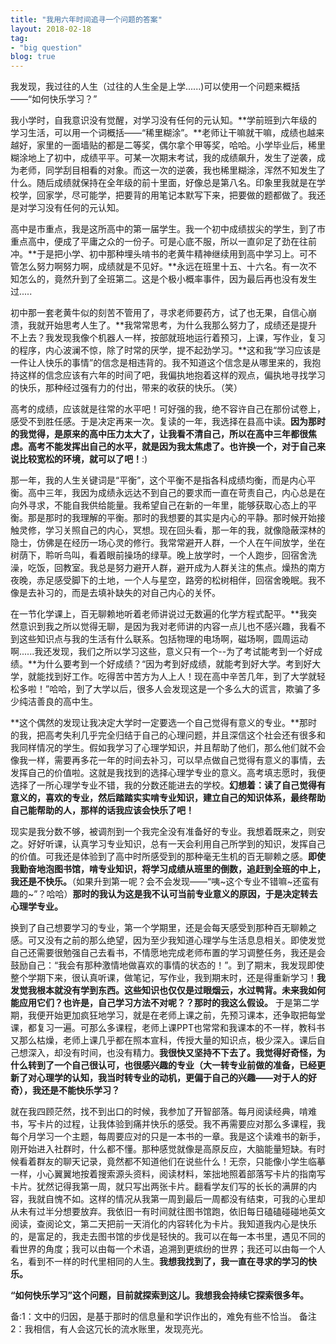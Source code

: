 ```yaml
---
title: "我用六年时间追寻一个问题的答案"
layout: 2018-02-18
tag:
- "big question"
blog: true
---
```


我发现，我过往的人生（过往的人生全是上学......)可以使用一个问题来概括——“如何快乐学习？” 

我小学时，自我意识没有觉醒，对学习没有任何的元认知。**学前班到六年级的学习生活，可以用一个词概括——“稀里糊涂”。**老师让干嘛就干嘛，成绩也越来越好，家里的一面墙贴的都是二等奖，偶尔拿个甲等奖，哈哈。小学毕业后，稀里糊涂地上了初中，成绩平平。可某一次期末考试，我的成绩飙升，发生了逆袭，成为老师，同学刮目相看的对象。而这一次的逆袭，我也稀里糊涂，浑然不知发生了什么。随后成绩就保持在全年级的前十里面，好像总是第八名。印象里我就是在学校学，回家学，尽可能学，把要背的用笔记本默写下来，把要做的题都做了。我还是对学习没有任何的元认知。

高中是市重点，我是这所高中的第一届学生。我一个初中成绩拔尖的学生，到了市重点高中，便成了平庸之众的一份子。可是心底不服，所以一直卯足了劲在往前冲。**于是把小学、初中那种埋头啃书的老黄牛精神继续用到高中学习上。可不管怎么努力啊努力啊，成绩就是不见好。**永远在班里十五、十六名。有一次不知怎么的，竟然升到了全班第二。这是个极小概率事件，因为最后再也没有发生过.....

初中那一套老黄牛似的刻苦不管用了，寻求老师要药方，试了也无果，自信心崩溃，我就开始思考人生了。**我常常思考，为什么我那么努力了，成绩还是提升不上去？我发现我像个机器人一样，按部就班地运行着预习，上课，写作业，复习的程序，内心波澜不惊，除了时常的厌学，提不起劲学习。**这和我“学习应该是一件让人快乐的事情”的信念是相违背的。我不知道这个信念是从哪里来的，我抱持这样的信念应该有六年的时间了吧，我偏执地抱着这样的观点，偏执地寻找学习的快乐，那种经过强有力的付出，带来的收获的快乐。（笑）

高考的成绩，应该就是往常的水平吧！可好强的我，绝不容许自己在那份试卷上，感受不到胜任感。于是决定再来一次。复读的一年，我选择在县高中读。**因为那时的我觉得，是原来的高中压力太大了，让我看不清自己，所以在高中三年都很焦虑。高考不能发挥出自己的水平，就是因为我太焦虑了。也许换一个，对于自己来说比较宽松的环境，就可以了吧！**:)

那一年，我的人生关键词是“平衡”，这个平衡不是指各科成绩均衡，而是内心平衡。高中三年，我因为成绩永远达不到自己的要求而一直在苛责自己，内心总是在向外寻求，不能自我供给能量。我希望自己在新的一年里，能够获取心态上的平衡。那是那时的我理解的平衡。那时的我想要的其实是内心的平静。那时候开始接触灵修，学习关照自己的内心，冥想。现在回头看，那一年的我，就像隐蔽深林的隐士，仿佛是在经历一场心灵的修行。我常常避开人群，一个人在午间放学，坐在树荫下，聆听鸟叫，看着眼前操场的绿草。晚上放学时，一个人跑步，回宿舍洗澡，吃饭，回教室。我总是努力避开人群，避开成为人群关注的焦点。燥热的南方夜晚，赤足感受脚下的土地，一个人与星空，路旁的松树相伴，回宿舍晚眠。我不像是去补习的，而是去填补缺失的对自己内心的关怀。

在一节化学课上，百无聊赖地听着老师讲说过无数遍的化学方程式配平。**我突然意识到我之所以觉得无聊，是因为我对老师讲的内容一点儿也不感兴趣，我看不到这些知识点与我的生活有什么联系。包括物理的电场啊，磁场啊，圆周运动啊......我还发现，我们之所以学习这些，意义只有一个--为了考试能考到一个好成绩。**为什么要考到一个好成绩？“因为考到好成绩，就能考到好大学。考到好大学，就能找到好工作。吃得苦中苦方为人上人！现在高中辛苦几年，到了大学就轻松多啦！”哈哈，到了大学以后，很多人会发现这是一个多么大的谎言，欺骗了多少纯洁善良的高中生。

**这个偶然的发现让我决定大学时一定要选一个自己觉得有意义的专业。**那时的我，把高考失利几乎完全归结于自己的心理问题，并且深信这个社会还有很多和我同样情况的学生。假如我学习了心理学知识，并且帮助了他们，那么他们就不会像我一样，需要再多花一年的时间去补习，可以早点做自己觉得有意义的事情，去发挥自己的价值啦。这就是我找到的选择心理学专业的意义。高考填志愿时，我便选择了一所心理学专业不错，我的分数还能进去的学校。**幻想着：读了自己觉得有意义的，喜欢的专业，然后踏踏实实啃专业知识，建立自己的知识体系，最终帮助自己能帮助的人，那样的话我应该会快乐了吧！**

现实是我分数不够，被调剂到一个我完全没有准备好的专业。我想着既来之，则安之。好好听课，认真学习专业知识，总有一天会利用自己所学到的知识，发挥自己的价值。可我还是体验到了高中时所感受到的那种毫无生机的百无聊赖之感。**即使我勤奋地泡图书馆，啃专业知识，将学习成绩从班里的倒数，追赶到全班的中上，我还是不快乐。**（如果升到第一呢？会不会发现——“咦~这个专业不错嘛~还蛮有趣的~”？哈哈）**那时的我认为这是我不认可当前专业意义的原因，于是决定转去心理学专业。**

换到了自己想要学习的专业，第一个学期里，还是会每天感受到那种百无聊赖之感。可又没有之前的那么绝望，因为至少我知道心理学与生活息息相关。即使发觉自己还需要很勉强自己去看书，不情愿地完成老师布置的学习调整任务，我还是会鼓励自己：“我会有那种激情地做喜欢的事情的状态的！”。到了期末，我发现即使整个学期下来，很认真听课，做笔记，写作业，我到期末时，还是得重新学习！**我发觉我根本就没有学到东西。这些知识也仅仅是过眼烟云，水过鸭背。未来我如何能应用它们？也许是，自己学习方法不对呢？？那时的我这么假设。** 于是第二学期，我便开始更加疯狂地学习，就是在老师上课之前，先预习课本，还争取把每堂课，都复习一遍。可那么多课程，老师上课PPT也常常和我课本的不一样，教科书又那么枯燥，老师上课几乎都在照本宣科，传授大量的知识点，极少深入。课后自己想深入，却没有时间，也没有精力。**我很快又坚持不下去了。我觉得好奇怪，为什么转到了一个自己很认可，也很感兴趣的专业（大一转专业前做的准备，已经更新了对心理学的认知，我当时转专业的动机，更偏于自己的兴趣——对于人的好奇），我还是不能快乐学习？**

就在我四顾茫然，找不到出口的时候，我参加了开智部落。每月阅读经典，啃难书，写卡片的过程，让我体验到痛并快乐的感受。我不再需要应对那么多课程，我每个月学习一个主题，每周要应对的只是一本书的一章。我是这个读难书的新手，刚开始进入社群时，什么都不懂。那种感觉就像是高原反应，大脑能量短缺。有时候看着群友的聊天记录，竟然都不知道他们在说些什么！无奈，只能像小学生临摹一样，小心翼翼地按着搜索源头资料，阅读材料，笨拙地照着部落写卡片的指南写卡片。犹然记得我第一周，就只写出两张卡片。翻看学友们写的长长的满屏的内容，我就自愧不如。这样的情况从我第一周到最后一周都没有结束，可我的心里却从未有过半分想要放弃。我依旧一有时间就往图书馆跑，依旧每日磕磕碰碰地英文阅读，查阅论文，第二天把前一天消化的内容转化为卡片。我知道我内心是快乐的，是富足的，我走去图书馆的步伐是轻快的。我可以在每一本书里，遇见不同的看世界的角度；我可以由每一个术语，追溯到更缤纷的世界；我还可以由每一个人名，看到不一样的时代里相同的人生。**我想我找到了，我一直在寻求的学习的快乐。**

**“如何快乐学习”这个问题，目前就探索到这儿。我想我会持续它探索很多年。**



备:1：文中的归因，是基于那时的信息量和学识作出的，难免有些不恰当。
备注2：我相信，有人会这冗长的流水账里，发现亮光。



